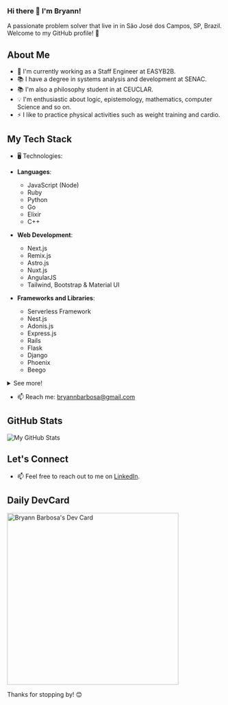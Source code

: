 ### Hi there 👋 I'm Bryann!

A passionate problem solver that live in in São José dos Campos, SP, Brazil. Welcome to my GitHub profile! 🚀

## About Me

- 💼 I'm currently working as a Staff Engineer at EASYB2B.
- 📚 I have a degree in systems analysis and development at SENAC.
- 📚 I'm also a philosophy student in at CEUCLAR.
- 💡 I'm enthusiastic about logic, epistemology, mathematics, computer Science and so on.
- ⚡ I like to practice physical activities such as weight training and cardio.

## My Tech Stack

- 🖥️ Technologies:

- **Languages**:
  - JavaScript (Node)
  - Ruby
  - Python
  - Go
  - Elixir
  - C++

- **Web Development**:
  - Next.js
  - Remix.js
  - Astro.js
  - Nuxt.js
  - AngularJS
  - Tailwind, Bootstrap & Material UI

- **Frameworks and Libraries**:
  - Serverless Framework
  - Nest.js
  - Adonis.js
  - Express.js
  - Rails
  - Flask
  - Django
  - Phoenix
  - Beego

<details>
<summary>See more!</summary>

- **Databases**:
  - PostgreSQL
  - MongoDB
  - DynamoDB
  - Neo4j
  - Redis
  - Cassandra
  - FireStore

- **Amazon Web Services**:
  - EC2
  - SQS (with DLQs)
  - DynamoDB
  - RDS
  - Cognito
  - Lambda Functions
  - Glue
  - AppConfig
  - Cloudfront
  - S3
  - MSK

  **Microsoft Azure**:
  - Azure Functions
  - Service Apps
  - Azure DevOps
  - Logic Apps
  - Virtual Machines

  **Google Cloud**:
  - Cloud Functions
  - FireStore
  - Pub/Sub
  - Vertex AI

  **Cloud Services**:
  - MongoDB Atlas Serverless and Dedicated Clusters
  - Serverless Kafka in Upstash

- **DevOps and Tools**:
  - Kubernetes
  - Docker
  - Podman
  - Bitbucket Pipelines
  - Github Actions
  - Jenkins

</details>

- 📫 Reach me: bryannbarbosa@gmail.com

## GitHub Stats

![My GitHub Stats](https://github-readme-stats.vercel.app/api?username=yourusername&show_icons=true&theme=radical)

## Let's Connect

- 📫 Feel free to reach out to me on [LinkedIn](https://www.linkedin.com/in/bryannbarbosa/).
<!-- - 📝 Check out my [Blog](Link to Your Blog) for tech articles and tutorials. -->

## Daily DevCard

<a href="https://app.daily.dev/bryannbarbosa"><img src="https://api.daily.dev/devcards/551a66c80a7348398a2eb775e90c472b.png?r=w7g" width="400" alt="Bryann Barbosa's Dev Card"/></a>

Thanks for stopping by! 😊
